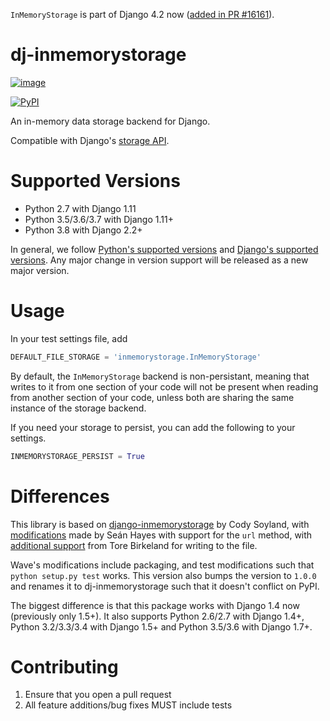`InMemoryStorage` is part of Django 4.2 now ([added in PR #16161](https://github.com/django/django/pull/16262)).

# dj-inmemorystorage

[![image](https://travis-ci.org/waveaccounting/dj-inmemorystorage.png?branch=master)](https://travis-ci.org/waveaccounting/dj-inmemorystorage)

[![PyPI](https://img.shields.io/pypi/v/dj-inmemorystorage.svg)](https://pypi.python.org/pypi/dj-inmemorystorage)

An in-memory data storage backend for Django.

Compatible with Django's [storage
API](https://docs.djangoproject.com/en/dev/ref/files/storage/).

# Supported Versions

  - Python 2.7 with Django 1.11
  - Python 3.5/3.6/3.7 with Django 1.11+
  - Python 3.8 with Django 2.2+

In general, we follow [Python's supported
versions](https://devguide.python.org/#status-of-python-branches) and
[Django's supported
versions](https://docs.djangoproject.com/en/dev/faq/install/#what-python-version-can-i-use-with-django).
Any major change in version support will be released as a new major
version.

# Usage

In your test settings file, add

``` python
DEFAULT_FILE_STORAGE = 'inmemorystorage.InMemoryStorage'
```

By default, the `InMemoryStorage` backend is non-persistant, meaning
that writes to it from one section of your code will not be present when
reading from another section of your code, unless both are sharing the
same instance of the storage backend.

If you need your storage to persist, you can add the following to your
settings.

``` python
INMEMORYSTORAGE_PERSIST = True
```

# Differences

This library is based on
[django-inmemorystorage](https://github.com/codysoyland/django-inmemorystorage)
by Cody Soyland, with
[modifications](https://github.com/SeanHayes/django-inmemorystorage)
made by Seán Hayes with support for the `url` method, with [additional
support](https://github.com/Vostopia/django-inmemorystorage) from Tore
Birkeland for writing to the file.

Wave's modifications include packaging, and test modifications such that
`python setup.py test` works. This version also bumps the version to
`1.0.0` and renames it to dj-inmemorystorage such that it doesn't
conflict on PyPI.

The biggest difference is that this package works with Django 1.4 now
(previously only 1.5+). It also supports Python 2.6/2.7 with Django
1.4+, Python 3.2/3.3/3.4 with Django 1.5+ and Python 3.5/3.6 with Django
1.7+.

# Contributing

1.  Ensure that you open a pull request
2.  All feature additions/bug fixes MUST include tests
